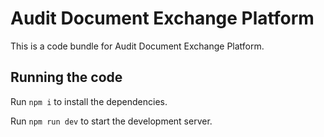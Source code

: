 
  # Audit Document Exchange Platform

  This is a code bundle for Audit Document Exchange Platform.
  ## Running the code

  Run `npm i` to install the dependencies.

  Run `npm run dev` to start the development server.
  